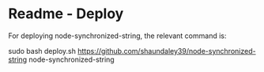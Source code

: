 # Readme - Deploy

For deploying node-synchronized-string, the relevant command is:

sudo bash deploy.sh https://github.com/shaundaley39/node-synchronized-string node-synchronized-string
